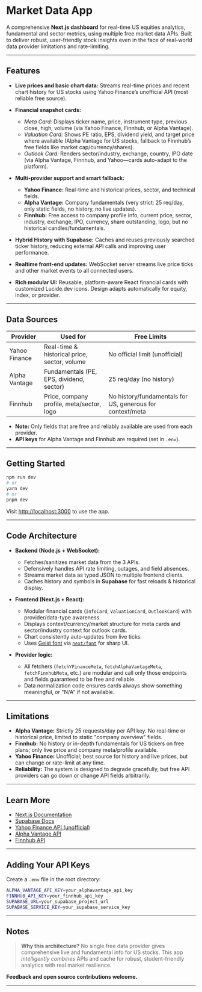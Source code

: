 # Market Data App

A comprehensive **Next.js dashboard** for real-time US equities analytics, fundamental and sector metrics, using multiple free market data APIs. Built to deliver robust, user-friendly stock insights even in the face of real-world data provider limitations and rate-limiting.

---

## Features

- **Live prices and basic chart data:**
  Streams real-time prices and recent chart history for US stocks using Yahoo Finance’s unofficial API (most reliable free source).

- **Financial snapshot cards:**

  - _Meta Card:_ Displays ticker name, price, instrument type, previous close, high, volume (via Yahoo Finance, Finnhub, or Alpha Vantage).
  - _Valuation Card:_ Shows PE ratio, EPS, dividend yield, and target price where available (Alpha Vantage for US stocks, fallback to Finnhub’s free fields like market cap/currency/shares).
  - _Outlook Card:_ Renders sector/industry, exchange, country, IPO date (via Alpha Vantage, Finnhub, and Yahoo—cards auto-adapt to the platform).

- **Multi-provider support and smart fallback:**

  - **Yahoo Finance:** Real-time and historical prices, sector, and technical fields.
  - **Alpha Vantage:** Company fundamentals (very strict: 25 req/day, only static fields, no history, no live updates).
  - **Finnhub:** Free access to company profile info, current price, sector, industry, exchange, IPO, currency, share outstanding, logo, but no historical candles/fundamentals.

- **Hybrid History with Supabase:**
  Caches and reuses previously searched ticker history, reducing external API calls and improving user performance.

- **Realtime front-end updates:**
  WebSocket server streams live price ticks and other market events to all connected users.

- **Rich modular UI:**
  Reusable, platform-aware React financial cards with customized Lucide.dev icons. Design adapts automatically for equity, index, or provider.

---

## Data Sources

| Provider      | Used for                                     | Free Limits                                               |
| ------------- | -------------------------------------------- | --------------------------------------------------------- |
| Yahoo Finance | Real-time & historical price, sector, volume | No official limit (unofficial)                            |
| Alpha Vantage | Fundamentals (PE, EPS, dividend, sector)     | 25 req/day (no history)                                   |
| Finnhub       | Price, company profile, meta/sector, logo    | No history/fundamentals for US, generous for context/meta |

- **Note:** Only fields that are free and reliably available are used from each provider.
- **API keys** for Alpha Vantage and Finnhub are required (set in `.env`).

---

## Getting Started

```bash
npm run dev
# or
yarn dev
# or
pnpm dev
```

Visit [http://localhost:3000](http://localhost:3000) to use the app.

---

## Code Architecture

- **Backend (Node.js + WebSocket):**

  - Fetches/sanitizes market data from the 3 APIs.
  - Defensively handles API rate limiting, outages, and field absences.
  - Streams market data as typed JSON to multiple frontend clients.
  - Caches history and symbols in **Supabase** for fast reloads & historical display.

- **Frontend (Next.js + React):**

  - Modular financial cards (`InfoCard`, `ValuationCard`, `OutlookCard`) with provider/data-type awareness.
  - Displays context/currency/market structure for meta cards and sector/industry context for outlook cards.
  - Chart consistently auto-updates from live ticks.
  - Uses [Geist font](https://vercel.com/font) via [`next/font`](https://nextjs.org/docs/app/building-your-application/optimizing/fonts) for sharp UI.

- **Provider logic:**
  - All fetchers (`fetchYFinanceMeta`, `fetchAlphaVantageMeta`, `fetchFinnhubMeta`, etc.) are modular and call only those endpoints and fields guaranteed to be free and reliable.
  - Data normalization code ensures cards always show something meaningful, or "N/A" if not available.

---

## Limitations

- **Alpha Vantage:** Strictly 25 requests/day per API key. No real-time or historical price, limited to static "company overview" fields.
- **Finnhub:** No history or in-depth fundamentals for US tickers on free plans; only live price and company meta/profile available.
- **Yahoo Finance:** Unofficial; best source for history and live prices, but can change or rate-limit at any time.
- **Reliability:** The system is designed to degrade gracefully, but free API providers can go down or change API fields arbitrarily.

---

## Learn More

- [Next.js Documentation](https://nextjs.org/docs)
- [Supabase Docs](https://supabase.com/docs)
- [Yahoo Finance API (unofficial)](https://query1.finance.yahoo.com)
- [Alpha Vantage API](https://www.alphavantage.co/documentation/)
- [Finnhub API](https://finnhub.io/docs/api)

---

## Adding Your API Keys

Create a `.env` file in the root directory:

```bash
ALPHA_VANTAGE_API_KEY=your_alphavantage_api_key
FINNHUB_API_KEY=your_finnhub_api_key
SUPABASE_URL=your_supabase_project_url
SUPABASE_SERVICE_KEY=your_supabase_service_key
```

---

## Notes

> **Why this architecture?**
> No single free data provider gives comprehensive live and fundamental info for US stocks. This app _intelligently combines_ APIs and cache for robust, student-friendly analytics with real market resilience.

**Feedback and open source contributions welcome.**

---
